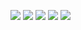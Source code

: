 ![](https://github-profile-summary-cards.vercel.app/api/cards/profile-details?username=daisuke85a&theme=default)
![](https://github-profile-summary-cards.vercel.app/api/cards/repos-per-language?username=daisuke85a&theme=default)
![](https://github-profile-summary-cards.vercel.app/api/cards/most-commit-language?username=daisuke85a&theme=default)
![](https://github-profile-summary-cards.vercel.app/api/cards/stats?username=daisuke85a&theme=default)
![](https://github-profile-summary-cards.vercel.app/api/cards/productive-time?username=daisuke85a&theme=default)

<!--
<a href="https://github.com/anuraghazra/github-readme-stats">
  <img align="left" src="https://github-readme-stats.vercel.app/api?username=daisuke85a&count_private=true&show_icons=true" />
</a>


**daisuke85a/daisuke85a** is a ✨ _special_ ✨ repository because its `README.md` (this file) appears on your GitHub profile.

Here are some ideas to get you started:

- 🔭 I’m currently working on ...
- 🌱 I’m currently learning ...
- 👯 I’m looking to collaborate on ...
- 🤔 I’m looking for help with ...
- 💬 Ask me about ...
- 📫 How to reach me: ...
- 😄 Pronouns: ...
- ⚡ Fun fact: ...
-->
